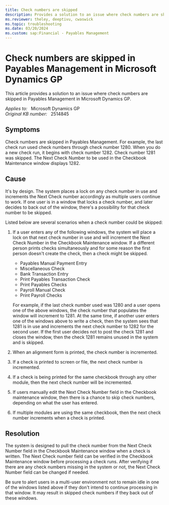 ```yaml
---
title: Check numbers are skipped
description: Provides a solution to an issue where check numbers are skipped in Payables Management in Microsoft Dynamics GP.
ms.reviewer: theley, deeptivu, cwaswick
ms.topic: troubleshooting
ms.date: 03/20/2024
ms.custom: sap:Financial - Payables Management
---
```

# Check numbers are skipped in Payables Management in Microsoft Dynamics GP

This article provides a solution to an issue where check numbers are skipped in Payables Management in Microsoft Dynamics GP.

_Applies to:_ &nbsp; Microsoft Dynamics GP  
_Original KB number:_ &nbsp; 2514845

## Symptoms

Check numbers are skipped in Payables Management. For example, the last check run used check numbers through check number 1280. When you do a new check run, it begins with check number 1282. Check number 1281 was skipped. The Next Check Number to be used in the Checkbook Maintenance window displays 1282.

## Cause

It's by design. The system places a lock on any check number in use and increments the Next Check number accordingly as multiple users continue to work. If one user is in a window that locks a check number, and later decides to back out of the window, there's a possibility for that check number to be skipped.

Listed below are several scenarios when a check number could be skipped:

1. If a user enters any of the following windows, the system will place a lock on that next check number in use and will increment the Next Check Number in the Checkbook Maintenance window. If a different person prints checks simultaneously and for some reason the first person doesn't create the check, then a check might be skipped.

    - Payables Manual Payment Entry
    - Miscellaneous Check
    - Bank Transaction Entry
    - Print Payables Transaction Check
    - Print Payables Checks
    - Payroll Manual Check
    - Print Payroll Checks

    For example, if the last check number used was 1280 and a user opens one of the above windows, the check number that populates the window will increment to 1281. At the same time, if another user enters one of the windows above to write a check, then the system sees that 1281 is in use and increments the next check number to 1282 for the second user. If the first user decides not to post the check 1281 and closes the window, then the check 1281 remains unused in the system and is skipped.

2. When an alignment form is printed, the check number is incremented.

3. If a check is printed to screen or file, the next check number is incremented.

4. If a check is being printed for the same checkbook through any other module, then the next check number will be incremented.

5. If users manually edit the Next Check Number field in the Checkbook maintenance window, then there is a chance to skip check numbers, depending on what the user has entered.

6. If multiple modules are using the same checkbook, then the next check number increments when a check is printed.

## Resolution

The system is designed to pull the check number from the Next Check Number field in the Checkbook Maintenance window when a check is written. The Next Check number field can be verified in the Checkbook Maintenance window before processing a check runs. After verifying if there are any check numbers missing in the system or not, the Next Check Number field can be changed if needed.

Be sure to alert users in a multi-user environment not to remain idle in one of the windows listed above if they don't intend to continue processing in that window. It may result in skipped check numbers if they back out of these windows.
